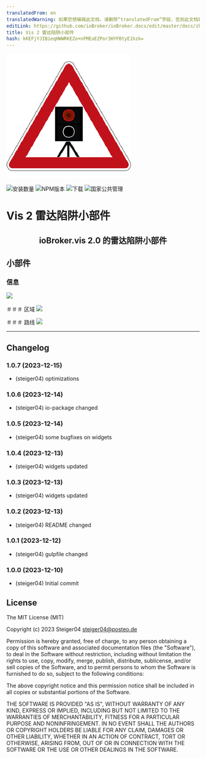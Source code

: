 ```yaml
---
translatedFrom: en
translatedWarning: 如果您想编辑此文档，请删除“translatedFrom”字段，否则此文档将再次自动翻译
editLink: https://github.com/ioBroker/ioBroker.docs/edit/master/docs/zh-cn/adapterref/iobroker.vis-2-widgets-radar-trap/README.md
title: Vis 2 雷达陷阱小部件
hash: kKEFjYJIBieqHWWRKEZo+nFMEuEZPor3HYFBtyE1hzk=
---
```

![标识](../../../en/adapterref/iobroker.vis-2-widgets-radar-trap/admin/vis-2-widgets-radar-trap.png)

![安装数量](http://iobroker.live/badges/vis-2-widgets-radar-trap-stable.svg)
![NPM版本](http://img.shields.io/npm/v/iobroker.vis-2-widgets-radar-trap.svg)
![下载](https://img.shields.io/npm/dm/iobroker.vis-2-widgets-radar-trap.svg)
![国家公共管理](https://nodei.co/npm/iobroker.vis-2-widgets-radar-trap.png?downloads=true)

# Vis 2 雷达陷阱小部件
<h2 align="center">ioBroker.vis 2.0 的雷达陷阱小部件</h2>

## 小部件
### 信息
<img src="/img/info-widget.png" height="600">

＃＃＃ 区域
<img src="/img/area-widget.png" width="500">

＃＃＃ 路线
<img src="/img/route-widget.png" width="500">

---

## Changelog
<!--
	Placeholder for next versions:
	### __WORK IN PROGRESS__
-->
### 1.0.7 (2023-12-15)
- (steiger04) optimizations

### 1.0.6 (2023-12-14)
- (steiger04) io-package changed

### 1.0.5 (2023-12-14)
- (steiger04) some bugfixes on widgets

### 1.0.4 (2023-12-13)
- (steiger04) widgets updated

### 1.0.3 (2023-12-13)
- (steiger04) widgets updated

### 1.0.2 (2023-12-13)
- (steiger04) README changed

### 1.0.1 (2023-12-12)
- (steiger04) gulpfile changed

### 1.0.0 (2023-12-10)
- (steiger04) Initial commit

## License

The MIT License (MIT)

Copyright (c) 2023 Steiger04 <steiger04@posteo.de>

Permission is hereby granted, free of charge, to any person obtaining a copy
of this software and associated documentation files (the "Software"), to deal
in the Software without restriction, including without limitation the rights
to use, copy, modify, merge, publish, distribute, sublicense, and/or sell
copies of the Software, and to permit persons to whom the Software is
furnished to do so, subject to the following conditions:

The above copyright notice and this permission notice shall be included in
all copies or substantial portions of the Software.

THE SOFTWARE IS PROVIDED "AS IS", WITHOUT WARRANTY OF ANY KIND, EXPRESS OR
IMPLIED, INCLUDING BUT NOT LIMITED TO THE WARRANTIES OF MERCHANTABILITY,
FITNESS FOR A PARTICULAR PURPOSE AND NONINFRINGEMENT. IN NO EVENT SHALL THE
AUTHORS OR COPYRIGHT HOLDERS BE LIABLE FOR ANY CLAIM, DAMAGES OR OTHER
LIABILITY, WHETHER IN AN ACTION OF CONTRACT, TORT OR OTHERWISE, ARISING FROM,
OUT OF OR IN CONNECTION WITH THE SOFTWARE OR THE USE OR OTHER DEALINGS IN
THE SOFTWARE.